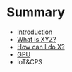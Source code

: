 # Summary

* [Introduction](README.md)
* [What is XYZ?](first-question.md)
* [How can I do X?](second-question.md)
* [GPU](gpu.md)
* IoT&CPS

